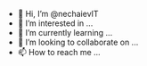 - 👋 Hi, I’m @nechaievIT
- 👀 I’m interested in ...
- 🌱 I’m currently learning ...
- 💞️ I’m looking to collaborate on ...
- 📫 How to reach me ...

<!---
nechaievIT/nechaievIT is a ✨ special ✨ repository because its `README.md` (this file) appears on your GitHub profile.
You can click the Preview link to take a look at your changes.
--->
